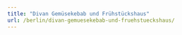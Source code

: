 ```yaml
---
title: "Divan Gemüsekebab und Frühstückshaus"
url: /berlin/divan-gemuesekebab-und-fruehstueckshaus/
---
```

